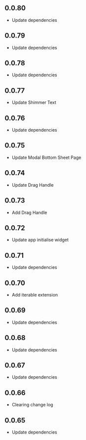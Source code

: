 ## 0.0.80

* Update dependencies

## 0.0.79

* Update dependencies

## 0.0.78

* Update dependencies

## 0.0.77

* Update Shimmer Text

## 0.0.76

* Update dependencies

## 0.0.75

* Update Modal Bottom Sheet Page

## 0.0.74

* Update Drag Handle

## 0.0.73

* Add Drag Handle

## 0.0.72

* Update app initialise widget

## 0.0.71

* Update dependencies

## 0.0.70

* Add iterable extension

## 0.0.69

* Update dependencies

## 0.0.68

* Update dependencies

## 0.0.67

* Update dependencies

## 0.0.66

* Clearing change log

## 0.0.65

* Update dependencies
